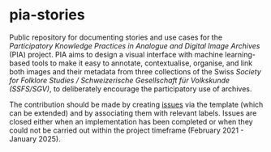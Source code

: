 # pia-stories
Public repository for documenting stories and use cases for the _Participatory Knowledge Practices in Analogue and Digital Image Archives_ (PIA) project. PIA aims to design a visual interface with machine learning-based tools to make it easy to annotate, contextualise, organise, and link both images and their metadata from three collections of the Swiss _Society for Folklore Studies / Schweizerische Gesellschaft für Volkskunde (SSFS/SGV)_, to deliberately encourage the participatory use of archives.

The contribution should be made by creating [issues](https://github.com/Participatory-Image-Archives/pia-stories/issues) via the template (which can be extended) and by associating them with relevant labels. Issues are closed either when an implementation has been completed or when they could not be carried out within the project timeframe (February 2021 - January 2025).
